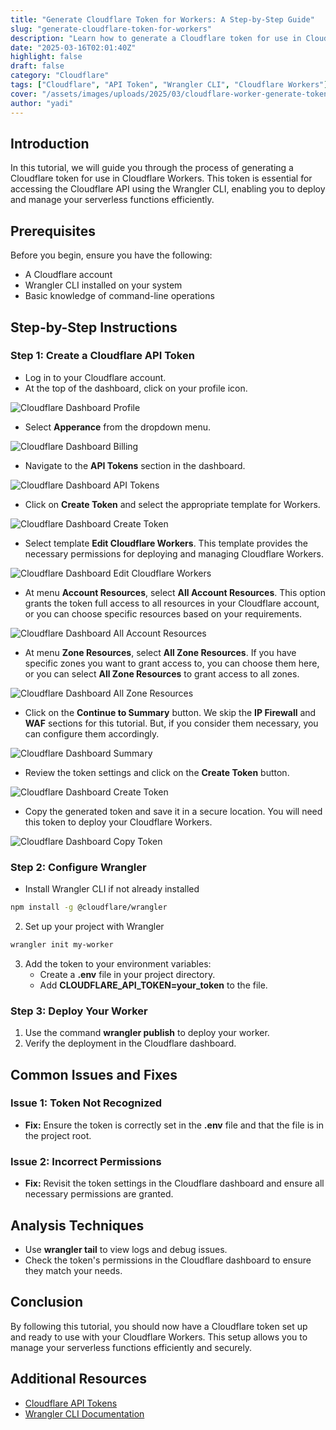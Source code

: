 ```yaml
---
title: "Generate Cloudflare Token for Workers: A Step-by-Step Guide"
slug: "generate-cloudflare-token-for-workers"
description: "Learn how to generate a Cloudflare token for use in Cloudflare Workers with Wrangler CLI."
date: "2025-03-16T02:01:40Z"
highlight: false
draft: false
category: "Cloudflare"
tags: ["Cloudflare", "API Token", "Wrangler CLI", "Cloudflare Workers"]
cover: "/assets/images/uploads/2025/03/cloudflare-worker-generate-token.png"
author: "yadi"
---
```


## Introduction

In this tutorial, we will guide you through the process of generating a Cloudflare token for use in Cloudflare Workers. This token is essential for accessing the Cloudflare API using the Wrangler CLI, enabling you to deploy and manage your serverless functions efficiently.

## Prerequisites

Before you begin, ensure you have the following:

- A Cloudflare account
- Wrangler CLI installed on your system
- Basic knowledge of command-line operations

## Step-by-Step Instructions

### Step 1: Create a Cloudflare API Token

- Log in to your Cloudflare account.
- At the top of the dashboard, click on your profile icon.

![Cloudflare Dashboard Profile](/assets/images/uploads/2025/03/cloudflare-token/1.png)

- Select **Apperance** from the dropdown menu.

![Cloudflare Dashboard Billing](/assets/images/uploads/2025/03/cloudflare-token/2.png)

- Navigate to the **API Tokens** section in the dashboard.

![Cloudflare Dashboard API Tokens](/assets/images/uploads/2025/03/cloudflare-token/3.png)

- Click on **Create Token** and select the appropriate template for Workers.

![Cloudflare Dashboard Create Token](/assets/images/uploads/2025/03/cloudflare-token/4.png)

- Select template **Edit Cloudflare Workers**. This template provides the necessary permissions for deploying and managing Cloudflare Workers.

![Cloudflare Dashboard Edit Cloudflare Workers](/assets/images/uploads/2025/03/cloudflare-token/5.png)

- At menu **Account Resources**, select **All Account Resources**. This option grants the token full access to all resources in your Cloudflare account, or you can choose specific resources based on your requirements.

![Cloudflare Dashboard All Account Resources](/assets/images/uploads/2025/03/cloudflare-token/6.png)

- At menu **Zone Resources**, select **All Zone Resources**. If you have specific zones you want to grant access to, you can choose them here, or you can select **All Zone Resources** to grant access to all zones.

![Cloudflare Dashboard All Zone Resources](/assets/images/uploads/2025/03/cloudflare-token/7.png)

- Click on the **Continue to Summary** button. We skip the **IP Firewall** and **WAF** sections for this tutorial. But, if you consider them necessary, you can configure them accordingly.

![Cloudflare Dashboard Summary](/assets/images/uploads/2025/03/cloudflare-token/8.png)

- Review the token settings and click on the **Create Token** button.

![Cloudflare Dashboard Create Token](/assets/images/uploads/2025/03/cloudflare-token/9.png)

- Copy the generated token and save it in a secure location. You will need this token to deploy your Cloudflare Workers.

![Cloudflare Dashboard Copy Token](/assets/images/uploads/2025/03/cloudflare-token/10.png)

### Step 2: Configure Wrangler

- Install Wrangler CLI if not already installed

```bash
npm install -g @cloudflare/wrangler
```

2. Set up your project with Wrangler

```bash
wrangler init my-worker
```

3. Add the token to your environment variables:
   - Create a **.env** file in your project directory.
   - Add **CLOUDFLARE_API_TOKEN=your_token** to the file.

### Step 3: Deploy Your Worker

1. Use the command **wrangler publish** to deploy your worker.
2. Verify the deployment in the Cloudflare dashboard.

## Common Issues and Fixes

### Issue 1: Token Not Recognized

- **Fix:** Ensure the token is correctly set in the **.env** file and that the file is in the project root.

### Issue 2: Incorrect Permissions

- **Fix:** Revisit the token settings in the Cloudflare dashboard and ensure all necessary permissions are granted.

## Analysis Techniques

- Use **wrangler tail** to view logs and debug issues.
- Check the token's permissions in the Cloudflare dashboard to ensure they match your needs.

## Conclusion

By following this tutorial, you should now have a Cloudflare token set up and ready to use with your Cloudflare Workers. This setup allows you to manage your serverless functions efficiently and securely.

## Additional Resources

- [Cloudflare API Tokens](https://developers.cloudflare.com/fundamentals/api/get-started/create-token/)
- [Wrangler CLI Documentation](https://developers.cloudflare.com/workers/wrangler/)
